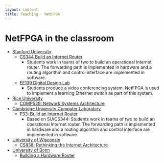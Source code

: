 ```yaml
---
layout: content
title: Teaching - NetFPGA
---
```

# NetFPGA in the classroom #

* [Stanford University](http://www.stanford.edu/) 
   * [CS344 Build an Internet Router](http://yuba.stanford.edu/cs344/) 
     * Students work in teams of two to build an operational Internet router. The forwarding path is implemented in hardware and a routing algorithm and control interface are implemented in software.
   * [EE109 Digital Design Lab](http://www.stanford.edu/class/ee109/) 
     * Students produce a video conferencing system. NetFPGA is used to implement a learning Ethernet switch as part of this system.
* [Rice University](http://www.rice.edu/)
  * [COMP529: Network Systems Architecture](http://comp519.cs.rice.edu/index.php/Network_Systems_Architecture)
* [Cambridge University Computer Laboratory](http://www.cl.cam.ac.uk/) 
  * [P33: Build an Internet Router](http://www.cl.cam.ac.uk/teaching/current/P33/) 
    * Based on SU/CS344: Students work in teams of two to build an operational Internet router. The forwarding path is implemented in hardware and a routing algorithm and control interface are implemented in software.
* [University of Wisconsin](http://www.cs.wisc.edu/) 
  * [CS838: Rethinking the Internet Architecture](http://pages.cs.wisc.edu/~akella/CS838/F09/)
* [University of Bonn](http://www.ubonn.de.FIXME.de/) 
  * [Building a Hardware Router](http://bit.ly/Kmo0rA)
